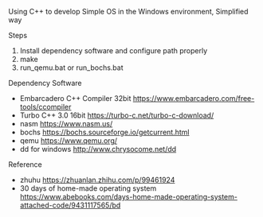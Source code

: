 Using C++ to develop Simple OS in the Windows environment, Simplified way


Steps
1. Install dependency software and configure path properly
2. make
3. run_qemu.bat or run_bochs.bat


Dependency Software
* Embarcadero C++ Compiler 32bit https://www.embarcadero.com/free-tools/ccompiler
* Turbo C++ 3.0 16bit https://turbo-c.net/turbo-c-download/
* nasm https://www.nasm.us/
* bochs https://bochs.sourceforge.io/getcurrent.html
* qemu  https://www.qemu.org/
* dd for windows http://www.chrysocome.net/dd

Reference
* zhuhu https://zhuanlan.zhihu.com/p/99461924
* 30 days of home-made operating system 
https://www.abebooks.com/days-home-made-operating-system-attached-code/9431117565/bd
